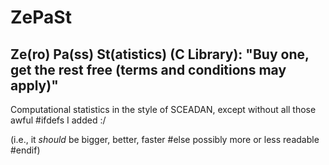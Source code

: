 # ZePaSt
Ze(ro) Pa(ss) St(atistics) (C Library):
"Buy one, get the rest free (terms and conditions may apply)"
----------
Computational statistics in the style of SCEADAN,
except without all those awful #ifdefs I added :/

(i.e., it *should* be bigger, better, faster #else
possibly more or less readable #endif)
